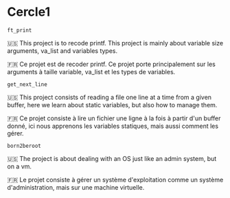 # Cercle1

`ft_print`

:us: This project is to recode printf. This project is mainly about variable size arguments, va_list and variables types.

:fr: Ce projet est de recoder printf. Ce projet porte principalement sur les arguments à taille variable, va_list et les types de variables.

`get_next_line`

:us: This project consists of reading a file one line at a time from a given buffer, here we learn about static variables, but also how to manage them.

:fr: Ce projet consiste à lire un fichier une ligne à la fois à partir d'un buffer donné, ici nous apprenons les variables statiques, mais aussi comment les gérer.


`born2beroot`

:us: The project is about dealing with an OS just like an admin system, but on a vm.

:fr: Le projet consiste à gérer un système d'exploitation comme un système d'administration, mais sur une machine virtuelle.
